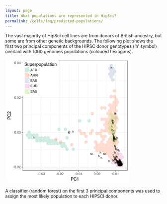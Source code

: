 ```yaml
---
layout: page
title: What populations are represented in HipSci?
permalink: /cells/faq/predicted-populations/
---
```


The vast majority of HipSci cell lines are from donors of British ancestry, but some are from other genetic backgrounds. The following plot shows the first two principal components of the HIPSC donor genotypes (‘h’ symbol) overlaid with 1000 genomes populations (coloured hexagons).

<img src="/img/cellfaq9.png" class="faqimage">

A classifier (random forest) on the first 3 principal components was used to assign the most likely population to each HIPSCI donor.


